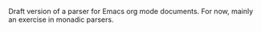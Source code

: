 
Draft version of a parser for Emacs org mode documents. For now, mainly an exercise in monadic parsers.